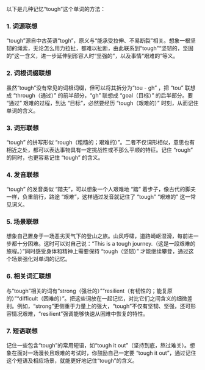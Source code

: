 以下是几种记忆“tough”这个单词的方法：

### 1. 词源联想
“tough”源自中古英语“togh”，原义与“能承受拉伸、不易断裂”相关。想象一根坚韧的绳索，无论怎么用力拉扯，都难以扯断，由此联系到“tough”“坚韧的，坚固的”这一含义，进一步延伸到形容人时“坚强的”，以及事情“艰难的”等义。

### 2. 词根词缀联想
虽然“tough”没有常见的词根词缀，但可以将其拆分为“tou - gh” ，把 “tou” 联想成 “through（通过）” 的前半部分，“gh” 联想成 “goal（目标）” 的后半部分。要 “通过” 艰难的过程，到达 “目标”，必然要经历 “tough（艰难的）” 时刻，从而记住单词的含义。

### 3. 词形联想
“tough” 的拼写形似 “rough（粗糙的；艰难的）”。二者不仅词形相似，意思也有相近之处，都可以表达事物具有一定挑战性或不那么平顺的特征。记住 “rough” 的同时，也更容易记住 “tough” 的含义。

### 4. 发音联想
“tough” 的发音类似 “踏夫”，可以想象一个人艰难地 “踏” 着步子，像古代的脚夫一样，负重前行，路途 “艰难”，这样通过发音就记住了 “tough” “艰难的” 这一常见词义。

### 5. 场景联想
想象自己置身于一场恶劣天气下的登山之旅。山风呼啸，道路崎岖湿滑，每前进一步都十分困难。这时可以对自己说：“This is a tough journey.（这是一段艰难的旅程。）”同时感受身体和精神上需要保持 “tough（坚韧）” 才能继续攀登，通过这个场景强化对单词的记忆。

### 6. 相关词汇联想
与“tough”相关的词有“strong（强壮的）”“resilient（有韧性的；能复原的）”“difficult（困难的）”。把这些词放在一起记忆，对比它们之间含义的细微差别。例如，“strong”更侧重于力量上的强大，“tough”不仅有坚韧、坚强，还可形容情况艰难，“resilient”强调能够快速从困难中恢复的特性。

### 7. 短语联想
记住一些包含“tough”的常用短语，如“tough it out”（坚持到底，熬过难关）。想象在面对一场漫长且艰难的考试时，你鼓励自己一定要 “tough it out”，通过记住这个短语及相应场景，就能更好地记住“tough”的含义。 